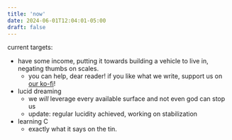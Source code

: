 ```yaml
---
title: 'now'
date: 2024-06-01T12:04:01-05:00
draft: false
---
```


current targets:

- have some income, putting it towards building a vehicle to live in, negating thumbs on scales.
    - you can help, dear reader! if you like what we write, support us on [our ko-fi](https://ko-fi.com/darkfireside)!
- lucid dreaming
    - we *will* leverage every available surface and not even god can stop us
    - update: regular lucidity achieved, working on stabilization
- learning C
    - exactly what it says on the tin.
